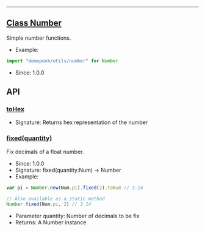 <!-- file: domepunk/utils/number.wren -->
<!-- documentation automatically generated using domepunk/tools/doc -->
---
## [Class Number](https://github.com/ninjascl/domepunk/blob/main/domepunk/utils/number.wren#L11)


Simple number functions.
- Example:
```js
import "domepunk/utils/number" for Number
```
- Since: 1.0.0

## API

### [toHex](https://github.com/ninjascl/domepunk/blob/main/domepunk/utils/number.wren#L18)


- Signature: Returns hex representation of the number

### [fixed(quantity)](https://github.com/ninjascl/domepunk/blob/main/domepunk/utils/number.wren#L41)


Fix decimals of a float number.
- Since: 1.0.0
- Signature: fixed(quantity:Num) -> Number
- Example:
```js
var pi = Number.new(Num.pi).fixed(2).toNum // 3.14

// Also available as a static method
Number.fixed(Num.pi, 2) // 3.14
```
- Parameter quantity: Number of decimals to be fix
- Returns: A Number instance
